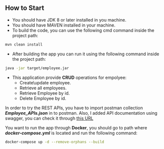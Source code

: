## How to Start

- You should have JDK 8 or later installed in you machine.
- You should have MAVEN installed in your machine.
- To build the code, you can use the following cmd command inside the project path:
```sh
mvn clean install
```
- After building the app you can run it using the following command inside the project path:
```sh
java -jar target/employee.jar
```
- This application provide **CRUD** operations for empolyee:
	- Create\update employee.
	- Retrieve all employees.
	- Retrieve Employee by id.
	- Delete Employee by id.

In order to try the REST APIs, you have to import postman collection ***Employee_APIs.json***  in to postman.
Also, I added API documentation using swagger, you can check it through [this URL](http://localhost:8081/swagger-ui.html)

You want to run the app through **Docker**, you should go to path where ***docker-compose.yml*** is located and run the following command:
```sh
docker-compose up -d --remove-orphans --build
```